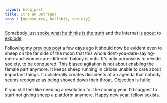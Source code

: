 ```yaml
---
layout: blog_post
title: It's an Outrage!
tags : [opensource, bullshit, society]
---
```


Somebody just [spoke what he thinks is the truth](https://www.theinformation.com/YC-s-Paul-Graham-The-Complete-Interview)
and the Internet
[is](http://paulgraham.com/wids.html)
[about](http://valleywag.gawker.com/paul-graham-says-women-havent-been-hacking-for-the-pa-1490581236)
to [explode](http://www.thewire.com/technology/2013/12/paul-graham-revives-sexism-tech-talk/356541/).

Following my [previous post](/sheeplog/2013/12/bullshit-mainstreaming.html)
a few days ago it should now be evident even to sheep on the far side of the moon
that this whole dont-you-dare-saying-men-and-women-are-different balony is nuts.
It's only purpose is to devide society, to be conquered. This biased agitation
is not about enabling the female part anymore. It keeps sheep running in cirlces
unable to care about important things. It collaterally creates dissidents of an
agenda that nobody seems recognize as being shoved down their throat. Objection is futile.

If you still feel like needing a resolution for the coming year, I'd suggest to start
not giving sheep a plattform anymore. Happy new year, fellow sexists.
